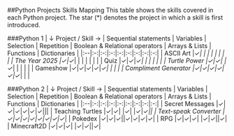 ##Python Projects Skills Mapping
This table shows the skills covered in each Python project. The star (*) denotes the project in which a skill is first introduced.

###Python 1
| ↓ Project  /  Skill → | Sequential statements  | Variables  | Selection | Repetition | Boolean & Relational operators | Arrays & Lists | Functions | Dictionaries |
|:--|:-:|:-:|:-:|:-:|:-:|:-:|:-:|:-:|
| ASCII Art             |✓*| | | | | | | |
| The Year 2025         |✓|✓*| | | | | | |
| Quiz                  |✓|✓|✓*| | | | | |
| Turtle Power          |✓|✓| |✓*| | | | |
| Gameshow              |✓|✓|✓|✓|✓*| | | |
| Compliment Generator  |✓|✓|✓|✓|✓|✓*| | |

###Python 2
| ↓ Project  /  Skill → | Sequential statements  | Variables  | Selection | Repetition | Boolean & Relational operators | Arrays & Lists | Functions | Dictionaries |
|:--|:-:|:-:|:-:|:-:|:-:|:-:|:-:|:-:|
| Secret Messages       |✓|✓|✓|✓|✓|✓|||
| Teaching Turtles      |✓|✓| |✓| |✓|✓*||
| Text-speak Converter  |✓|✓|✓|✓|✓|✓|✓|✓*|
| Pokedex               |✓|✓|✓||✓|✓|✓|✓|
| RPG                   |✓|✓|✓| |✓|✓||✓|
| Minecraft2D           |✓|✓|✓| |✓|✓||✓|
